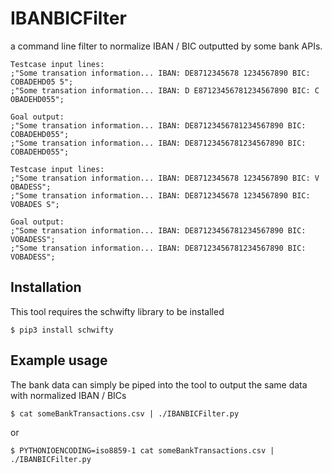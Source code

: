 # IBANBICFilter

a command line filter to normalize IBAN / BIC outputted by some bank APIs.

```
Testcase input lines:
;"Some transation information... IBAN: DE8712345678 1234567890 BIC: COBADEHD05 5";
;"Some transation information... IBAN: D E87123456781234567890 BIC: C OBADEHD055";

Goal output:
;"Some transation information... IBAN: DE87123456781234567890 BIC: COBADEHD055";
;"Some transation information... IBAN: DE87123456781234567890 BIC: COBADEHD055";

Testcase input lines:
;"Some transation information... IBAN: DE8712345678 1234567890 BIC: V OBADESS";
;"Some transation information... IBAN: DE8712345678 1234567890 BIC: VOBADES S";

Goal output:
;"Some transation information... IBAN: DE87123456781234567890 BIC: VOBADESS";
;"Some transation information... IBAN: DE87123456781234567890 BIC: VOBADESS";
```

## Installation

This tool requires the schwifty library to be installed

```
$ pip3 install schwifty
```

## Example usage

The bank data can simply be piped into the tool to output the same data with normalized IBAN / BICs

```
$ cat someBankTransactions.csv | ./IBANBICFilter.py
```

or

```
$ PYTHONIOENCODING=iso8859-1 cat someBankTransactions.csv | ./IBANBICFilter.py
```
